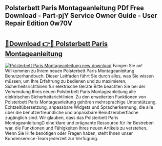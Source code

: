 ## Polsterbett Paris Montageanleitung PDf Free Download - Part-pjY Service Owner Guide - User Repair Edition 0w70V

# <h2><a href="http://df7w5zt.blite.top/?on=Polsterbett+Paris+Montageanleitung">🔗Download 👉🔴 Polsterbett Paris Montageanleitung</a></h2>

[![Polsterbett Paris Montageanleitung new download](https://i.imgur.com/lujVjoI.png)](http://df7w5zt.blite.top/?on=Polsterbett+Paris+Montageanleitung)
Fangen Sie an! Willkommen zu Ihrem neuen Polsterbett Paris Montageanleitung Benutzerhandbuch. Dieser Leitfaden führt Sie durch alles, was Sie wissen müssen, um Ihre Erfahrung zu bedienen und zu maximieren. Sicherheitsrichtlinien für elektrische Geräte Bitte beachten Sie bei der Verwendung Ihres neuen Polsterbett Paris Montageanleitung alle elektrischen Sicherheitsrichtlinien. Zu den erweiterten Funktionen von Polsterbett Paris Montageanleitung gehören mehrsprachige Unterstützung, Echtzeitübersetzung, anpassbare Widgets und Spracherkennung, die alle über die benutzerfreundliche und anpassbare Benutzeroberfläche zugänglich sind. Wir glauben, dass das Polsterbett Paris MontageanleitungD eine klare und prägnante Ressource für Ihr Bestreben war, die Funktionen und Fähigkeiten Ihres neuen Artikels zu verstehen. Wenn Sie Hilfe benötigen oder Fragen haben, steht Ihnen unser Kundenservice-Team jederzeit zur Verfügung.
